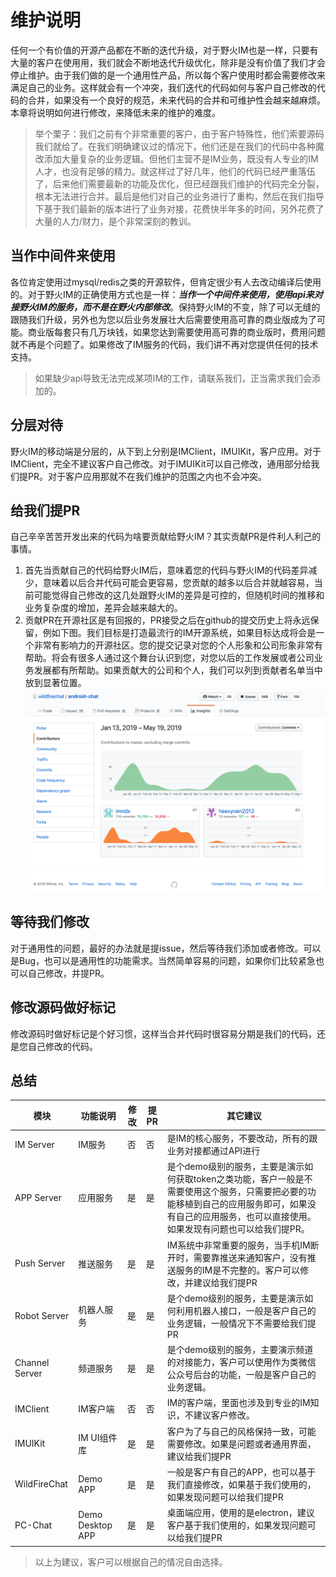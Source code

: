 # 维护说明
任何一个有价值的开源产品都在不断的迭代升级，对于野火IM也是一样，只要有大量的客户在使用用，我们就会不断地迭代升级优化，除非是没有价值了我们才会停止维护。由于我们做的是一个通用性产品，所以每个客户使用时都会需要修改来满足自己的业务。这样就会有一个冲突，我们迭代的代码如何与客户自己修改的代码的合并，如果没有一个良好的规范，未来代码的合并和可维护性会越来越麻烦。本章将说明如何进行修改，来降低未来的维护的难度。
> 举个栗子：我们之前有个非常重要的客户，由于客户特殊性，他们索要源码我们就给了。在我们明确建议过的情况下，他们还是在我们的代码中各种魔改添加大量复杂的业务逻辑。但他们主营不是IM业务，既没有人专业的IM人才，也没有足够的精力。就这样过了好几年，他们的代码已经严重落伍了，后来他们需要最新的功能及优化，但已经跟我们维护的代码完全分裂，根本无法进行合并。最后是他们对自己的业务进行了重构，然后在我们指导下基于我们最新的版本进行了业务对接，花费快半年多的时间，另外花费了大量的人力/财力，是个非常深刻的教训。

## 当作中间件来使用
各位肯定使用过mysql/redis之类的开源软件，但肯定很少有人去改动编译后使用的。对于野火IM的正确使用方式也是一样：***当作一个中间件来使用，使用api来对接野火IM的服务，而不是在野火内部修改***。保持野火IM的不变，除了可以无缝的跟随我们升级，另外也为您以后业务发展壮大后需要使用高可靠的商业版成为了可能。商业版每套只有几万块钱，如果您达到需要使用高可靠的商业版时，费用问题就不再是个问题了。如果修改了IM服务的代码，我们讲不再对您提供任何的技术支持。
> 如果缺少api导致无法完成某项IM的工作，请联系我们，正当需求我们会添加的。

## 分层对待
野火IM的移动端是分层的，从下到上分别是IMClient，IMUIKit，客户应用。对于IMClient，完全不建议客户自己修改。对于IMUIKit可以自己修改，通用部分给我们提PR。对于客户应用那就不在我们维护的范围之内也不会冲突。

## 给我们提PR
自己辛辛苦苦开发出来的代码为啥要贡献给野火IM？其实贡献PR是件利人利己的事情。
  1. 首先当贡献自己的代码给野火IM后，意味着您的代码与野火IM的代码差异减少，意味着以后合并代码可能会更容易，您贡献的越多以后合并就越容易，当前可能觉得自己修改的这几处跟野火IM的差异是可控的，但随机时间的推移和业务复杂度的增加，差异会越来越大的。
  2. 贡献PR在开源社区是有回报的，PR接受之后在github的提交历史上将永远保留，例如下图。我们目标是打造最流行的IM开源系统，如果目标达成将会是一个非常有影响力的开源社区。您的提交记录对您的个人形象和公司形象非常有帮助。将会有很多人通过这个舞台认识到您，对您以后的工作发展或者公司业务发展都有所帮助。如果贡献大的公司和个人，我们可以列到贡献者名单当中放到显著位置。
 ![Android贡献者](./android_contributer.png)

## 等待我们修改
对于通用性的问题，最好的办法就是提issue，然后等待我们添加或者修改。可以是Bug，也可以是通用性的功能需求。当然简单容易的问题，如果你们比较紧急也可以自己修改，并提PR。

## 修改源码做好标记
修改源码时做好标记是个好习惯，这样当合并代码时很容易分期是我们的代码，还是您自己修改的代码。


## 总结
| 模块 | 功能说明 | 修改 | 提PR | 其它建议 |
| ---- | ------ | -------------- | ------------- | ------- |
| IM Server | IM服务 | 否  | 否 | 是IM的核心服务，不要改动，所有的跟业务对接都通过API进行 |
| APP Server | 应用服务 | 是  | 是 | 是个demo级别的服务，主要是演示如何获取token之类功能，客户一般是不需要使用这个服务，只需要把必要的功能移植到自己的应用服务即可，如果没有自己的应用服务，也可以直接使用。如果发现有问题也可以给我们提PR。 |
| Push Server | 推送服务 | 是  | 是 | IM系统中非常重要的服务，当手机IM断开时，需要靠推送来通知客户，没有推送服务的IM是不完整的。客户可以修改，并建议给我们提PR |
| Robot Server | 机器人服务 | 是  | 是 | 是个demo级别的服务，主要是演示如何利用机器人接口，一般是客户自己的业务逻辑，一般情况下不需要给我们提PR |
| Channel Server | 频道服务 | 是  | 是 | 是个demo级别的服务，主要演示频道的对接能力，客户可以使用作为类微信公众号后台的功能，一般是客户自己的业务逻辑。 |
| IMClient | IM客户端 | 否  | 否 | IM的客户端，里面也涉及到专业的IM知识，不建议客户修改。 |
| IMUIKit | IM UI组件库 | 是  | 是 | 客户为了与自己的风格保持一致，可能需要修改。如果是问题或者通用界面，建议给我们提PR |
| WildFireChat | Demo APP | 是  | 是 | 一般是客户有自己的APP，也可以基于我们直接修改，如果基于我们使用的，如果发现问题可以给我们提PR |
| PC-Chat | Demo Desktop APP | 是  | 是 | 桌面端应用，使用的是electron，建议客户基于我们使用的，如果发现问题可以给我们提PR |
> 以上为建议，客户可以根据自己的情况自由选择。
